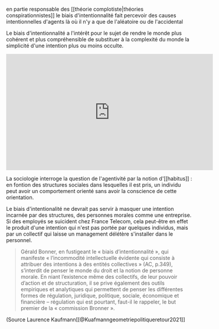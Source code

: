 en partie responsable des [[théorie complotiste|théories conspirationnistes]] le biais d'intentionnalité fait percevoir des causes intentionnelles d'agents là où il n'y a que de l'aléatoire ou de l'accidental 

Le biais d'intentionnalité a l'intérêt pour le sujet de rendre le monde plus cohérent et plus compréhensible de substituer à la complexité du monde la simplicité d'une intention plus ou moins occulte. 

<iframe width="560" height="315" src="https://www.youtube.com/embed/fAvkNM6AlzQ" title="YouTube video player" frameborder="0" allow="accelerometer[[@Googlesefelicite]]; autoplay; clipboard-write; encrypted-media; gyroscope; picture-in-picture" allowfullscreen></iframe>

La sociologie interroge la question de l'agentivité par la notion d'[[habitus]] : en fontion des structures sociales dans lesquelles il est pris, un individu peut avoir un comportement orienté sans avoir la conscience de cette orientation. 

Le biais d'intentionalité ne devrait pas servir à masquer une intention incarnée par des structures, des personnes morales comme une entreprise. Si des employés se suicident chez France Telecom, cela peut-être en effet le produit d'une intention qui n'est pas portée par quelques individus, mais par un collectif qui laisse un management délétère s'installer dans le personnel. 

> Gérald Bonner, en fustigeant le « biais d’intentionnalité », qui manifeste « l’incommodité intellectuelle évidente qui consiste à attribuer des intentions à des entités collectives » (AC, p.349), s’interdit de penser le monde du droit et la notion de personne morale. En niant l’existence même des collectifs, de leur pouvoir d’action et de structuration, il se prive également des outils empiriques et analytiques qui permettent de penser les différentes formes de régulation, juridique, politique, sociale, économique et financière – régulation qui est pourtant, faut-il le rappeler, le but premier de la « commission Bronner ».

(Source Laurence Kaufmann[[@Kuafmanngeometriepolitiqueretour2021]]